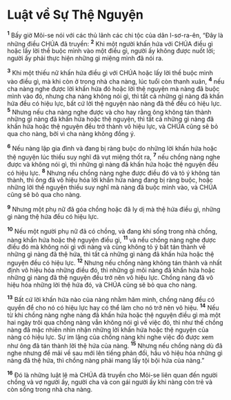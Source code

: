 

# Luật về Sự Thệ Nguyện
<sup><b>1</b></sup> Bấy giờ Môi-se nói với các thủ lãnh các chi tộc của dân I-sơ-ra-ên, “Đây là những điều CHÚA đã truyền: <sup><b>2</b></sup> Khi một người khấn hứa với CHÚA điều gì hoặc lấy lời thề buộc mình vào một điều gì, người ấy không được nuốt lời; người ấy phải thực hiện những gì miệng mình đã nói ra.

<sup><b>3</b></sup> Khi một thiếu nữ khấn hứa điều gì với CHÚA hoặc lấy lời thề buộc mình vào điều gì, mà khi còn ở trong nhà cha nàng, lúc tuổi còn thanh xuân, <sup><b>4</b></sup> nếu cha nàng nghe được lời khấn hứa đó hoặc lời thệ nguyện mà nàng đã buộc mình vào đó, nhưng cha nàng không nói gì, thì tất cả những gì nàng đã khấn hứa đều có hiệu lực, bất cứ lời thệ nguyện nào nàng đã thề đều có hiệu lực. <sup><b>5</b></sup> Nhưng nếu cha nàng nghe được và cho hay rằng ông không tán thành những gì nàng đã khấn hứa hoặc thệ nguyện, thì tất cả những gì nàng đã khấn hứa hoặc thệ nguyện đều trở thành vô hiệu lực, và CHÚA cũng sẽ bỏ qua cho nàng, bởi vì cha nàng không đồng ý.

<sup><b>6</b></sup> Nếu nàng lập gia đình và đang bị ràng buộc do những lời khấn hứa hoặc thệ nguyện lúc thiếu suy nghĩ đã vụt miệng thốt ra, <sup><b>7</b></sup> nếu chồng nàng nghe được và không nói gì, thì những gì nàng đã khấn hứa hoặc thệ nguyện đều có hiệu lực. <sup><b>8</b></sup> Nhưng nếu chồng nàng nghe được điều đó và tỏ ý không tán thành, thì ông đã vô hiệu hóa lời khấn hứa nàng đang bị ràng buộc, hoặc những lời thề nguyện thiếu suy nghĩ mà nàng đã buộc mình vào, và CHÚA cũng sẽ bỏ qua cho nàng.

<sup><b>9</b></sup> Nhưng một phụ nữ đã góa chồng hoặc đã ly dị mà thệ hứa điều gì, những gì nàng thệ hứa đều có hiệu lực.

<sup><b>10</b></sup> Nếu một người phụ nữ đã có chồng, và đang khi sống trong nhà chồng, nàng khấn hứa hoặc thệ nguyện điều gì, <sup><b>11</b></sup> và nếu chồng nàng nghe được điều đó mà không nói gì với nàng và cũng không tỏ ý bất tán thành về những gì nàng đã thệ hứa, thì tất cả những gì nàng đã khấn hứa hoặc thệ nguyện đều có hiệu lực. <sup><b>12</b></sup> Nhưng nếu chồng nàng không tán thành và nhất định vô hiệu hóa những điều đó, thì những gì môi nàng đã khấn hứa hoặc những gì nàng đã thệ nguyện đều trở nên vô hiệu lực. Chồng nàng đã vô hiệu hóa những lời thệ hứa đó, và CHÚA cũng sẽ bỏ qua cho nàng.

<sup><b>13</b></sup> Bất cứ lời khấn hứa nào của nàng nhằm hãm mình, chồng nàng đều có quyền để cho nó có hiệu lực hay có thể làm cho nó trở nên vô hiệu. <sup><b>14</b></sup> Nếu từ khi chồng nàng nghe nàng đã khấn hứa hoặc thệ nguyện điều gì mà một hai ngày trôi qua chồng nàng vẫn không nói gì về việc đó, thì như thế chồng nàng đã mặc nhiên nhìn nhận những lời khấn hứa hoặc thệ nguyện của nàng có hiệu lực. Sự im lặng của chồng nàng khi nghe việc đó được xem như ông đã tán thành lời thệ hứa của nàng. <sup><b>15</b></sup> Nhưng nếu chồng nàng dù đã nghe nhưng để mãi về sau mới lên tiếng phản đối, hầu vô hiệu hóa những gì nàng đã thệ hứa, thì chồng nàng phải mang lấy tội bội hứa của nàng.”

<sup><b>16</b></sup> Đó là những luật lệ mà CHÚA đã truyền cho Môi-se liên quan đến người chồng và vợ người ấy, người cha và con gái người ấy khi nàng còn trẻ và còn sống trong nhà cha nàng.

